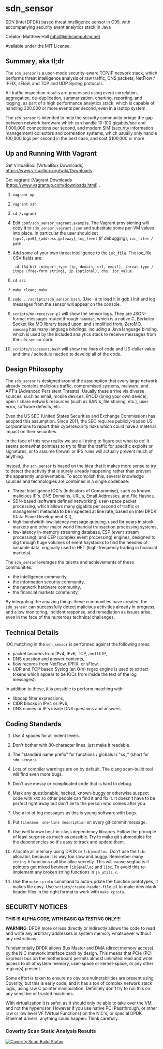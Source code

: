 # sdn_sensor #

SDN (Intel DPDK) based threat intelligence sensor in C99,
with accompanying security event analytics stack in Java

Creator: Matthew Hall <mhall@mhcomputing.net>

Available under the MIT License.

## Summary, aka tl;dr ##

The `sdn_sensor` is a user-mode security-aware TCP/IP network stack, which 
performs threat intelligence analysis of raw traffic, DNS packets, NetFlow / 
IPFIX, sFlow, and TCP and UDP Syslog protocols.

All traffic inspection results are processed using event correlation, 
aggregation, de-duplication, summarization, charting, reporting, and logging, 
as part of a high performance analytics stack, which is capable of handling 
300,000 or more events per second, even in a laptop system.

The `sdn_sensor` is intended to help the security community bridge the gap 
between network hardware which can handle 10-100 gigabits/sec and 1,000,000 
connections per second, and modern SIM (security information management) 
collectors and correlation systems, which usually only handle 100,000 logs per 
second in the best case, and cost $100,000 or more.

## Up and Running With Vagrant ##

Get VirtualBox: [VirtualBox Downloads] https://www.virtualbox.org/wiki/Downloads .

Get vagrant: [Vagrant Downloads (https://www.vagrantup.com/downloads.html) .

1. `vagrant up`
2. `vagrant ssh`
3. `cd /vagrant`
4. Edit `conf/sdn_sensor_vagrant.example`. The Vagrant provisioning will copy 
it to `sdn_sensor_vagrant.json` and substitute some per-VM values into place. 
In particular the user should set `{ipv4,ipv6}_{address,gateway}`, `log_level` 
(if debugging), `ioc_files / path`.
5. Add some of your own threat intelligence to the `ioc_file`. The ioc_file 
   CSV fields are:

        id (64-bit integer),type (ip, domain, url, email), threat_type / itype (free-form string), ip (optional), dns, ioc_value
6. `cd src`
7. `make clean; make`
8. `sudo ../scripts/sdn_sensor.bash`. (Use `-d` to load it in gdb.) Init
   and log messages from the sensor will appear on the console.
9. `scripts/nn-receiver.pl` will show the sensor logs. They are JSON-format
   messages routed through `nanomsg`, which is a native C, Berkeley Socket 
   like MQ library based upon, and simplified from, ZeroMQ. `nanomsg` has many 
   language bindings, including a Java language binding, which is used by
   the included analytics stack to receive messages from the `sdn_sensor` core.
10. `scripts/sloccount.bash` will show the lines of code and US-dollar value 
   and time / schedule needed to develop all of the code.

## Design Philosophy ##

The `sdn_sensor` is designed around the assumption that every large network 
already contains malicious traffic, compromised systems, malware, and APT's 
(Advanced Persistent Threats). Usually these arrive via diverse sources, such 
as email, mobile devices, BYOD (bring your own device), open / share network 
resources (such as SAN's, file sharing, etc.), user error, software defects, 
etc.

Even the US SEC (United States Securities and Exchange Commission) has adopted 
this assumption. Since 2011, the SEC requires publicly-traded US corporations 
to report their cybersecurity risks which could have a material impact on 
their securities.

In the face of this new reality we are all trying to figure out what to do! It 
seems somewhat pointless to try to filter the traffic for specific exploits or 
signatures, or to assume firewall or IPS rules will actually prevent much of 
anything.

Instead, the `sdn_sensor` is based on the idea that it makes more sense to try 
to detect the activity that is surely already happening rather than prevent 
the apparently unpreventable. To accomplish this, several knowledge sources 
and technologies are combined in a single codebase:

* Threat Intelligence IOC's (Indicators of Compromise), such as known malicious 
  IP's, DNS Domains, URL's, Email Addresses, and File Hashes,
* SDN-based (software defined networking) user-space packet processing, which 
  allows many gigabits per second of traffic or management metadata to be 
  inspected at line rate, based on Intel DPDK (Data Plane Development Kit),
* high-bandwidth low-latency message queuing, used for years in stock markets 
  and other major world financial transaction processing systems,
* low-latency in-memory streaming database, ESP (event stream processing), and 
  CEP (complex event processing) engines, designed to dig through huge volumes 
  of event haystacks to find the needles of valuable data, originally used in 
  HFT (high-frequency trading in financial markets)

The `sdn_sensor` leverages the talents and achievements of these communities:

* the intelligence community,
* the information security community,
* the network hardware community,
* the financial markets community,

By integrating the amazing things these communities have created, the 
`sdn_sensor` can successfully detect malicious activities already in progress, 
and allow monitoring, incident response, and remediation as issues arise, even 
in the face of the numerous technical challenges.

## Technical Details ##

IOC matching in the `sdn_sensor` is performed against the following areas:

* packet headers from IPv4, IPv6, TCP, and UDP,
* DNS question and answer contents,
* flow records from NetFlow, IPFIX, or sFlow,
* UDP and TCP based Syslog (an O(n) regex engine is used to extract tokens 
  which appear to be IOCs from inside the text of the log messages).

In addition to these, it is possible to perform matching with:
* libpcap filter expressions,
* CIDR blocks in IPv4 or IPv6,
* DNS names or IP's inside DNS questions and answers.

## Coding Standards ##

1. Use 4 spaces for all indent levels.

2. Don't bother with 80-character lines, just make it readable.

3. The "standard name prefix" for functions / globals is "ss_" (short for 
   `sdn_sensor`).

4. Lots of compiler warnings are on by default. The clang scan-build tool will 
   find even more bugs.

5. Don't use messy or complicated code that is hard to debug.

6. Mark any questionable, hacked, known-buggy or otherwise suspect code with 
   `XXX` so other people can find it and fix it. It doesn't have to be perfect 
   right away but don't lie to the person who comes after you.

7. Use a lot of log messages as this is young software with bugs.

8. Put `filename: one-line description` on every git commit message.

9. Use well known best-in-class dependency libraries. Follow the principle of 
   least surprise as much as possible. Try to make git submodules for the 
   dependencies so it's easy to track and update them.

10. Allocate all memory using DPDK or `libjemalloc`. Don't use the `libc` 
    allocator, because it is way too slow and buggy. Remember many `string.h` 
    functions call libc alloc secretly. This will cause segfaults if pointers get 
    mixed between `libjemalloc` and `libc`. To avoid this re-implement any broken 
    string functions in `je_utils.c`.

11. Use the `make cproto` command to auto-update the function prototypes, it 
    makes life easy. Use `scripts/create-header-file.pl` to make new blank header 
    files in the right format to work with `make cproto`.

## SECURITY NOTICES ##

**THIS IS ALPHA CODE, WITH BASIC QA TESTING ONLY!!!**

**WARNING**: DPDK more or less directly or indirectly allows the code to read 
and write any arbitrary addresses in system memory whatsoever without any 
restrictions.

Fundamentally DPDK allows Bus Master and DMA (direct memory access) by the NIC 
(network interface card) by design. This means that PCIe (PCI Express) bus on 
the motherboard permits almost unlimited read and write access to all of 
system memory, user-space or kernel-space, or any other region(s) present.

Some effort is taken to ensure no obvious vulnerabilities are present using 
Coverity, but this is early code, and it has a ton of complex network stack 
logic, using raw C pointer manipulation. Definitely don't try to run this on 
any sensitive or trusted machines.

With virtualization it is safer, as it should only be able to take over the 
VM, and not the hypervisor. However if you use native PCI Passthrough, or 
other raw or low level VF (Virtual Functions) on the NIC's, or special DPDK 
Ethernet drivers, anything could happen. Think carefully.

### Coverity Scan Static Analysis Results ###

<a href="https://scan.coverity.com/projects/2908">
<img src="https://scan.coverity.com/projects/2908/badge.svg"
     alt="Coverity Scan Build Status" />
</a>
